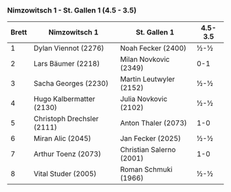 ### Nimzowitsch 1 - St. Gallen 1 (4.5 - 3.5)

| Brett | Nimzowitsch 1              | St. Gallen 1             | 4.5-3.5 |
|-------|----------------------------|--------------------------|---------|
| 1     | Dylan Viennot (2276)       | Noah Fecker (2400)       | ½-½     |
| 2     | Lars Bäumer (2218)         | Milan Novkovic (2349)    | 0-1     |
| 3     | Sacha Georges (2230)       | Martin Leutwyler (2152)  | ½-½     |
| 4     | Hugo Kalbermatter (2130)   | Julia Novkovic (2102)    | ½-½     |
| 5     | Christoph Drechsler (2111) | Anton Thaler (2073)      | 1-0     |
| 6     | Miran Alic (2045)          | Jan Fecker (2025)        | ½-½     |
| 7     | Arthur Toenz (2073)        | Christian Salerno (2001) | 1-0     |
| 8     | Vital Studer (2005)        | Roman Schmuki (1966)     | ½-½     |
